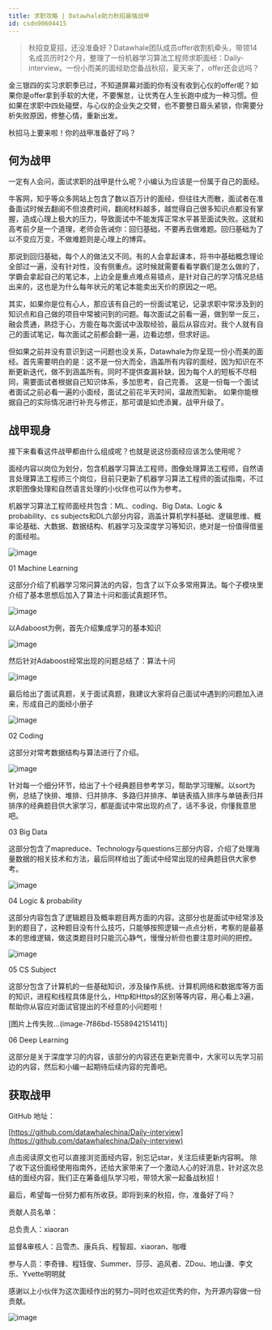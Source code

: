 ```yaml
---
title: 求职攻略 | Datawhale助力秋招最强战甲
id: csdn90604415
---
```


> 秋招变夏招，还没准备好？Datawhale团队成员offer收割机牵头，带领14名成员历时2个月，整理了一份机器学习算法工程师求职面经：Daily-interview。一份小而美的面经助您备战秋招，夏天来了，offer还会远吗？

金三银四的实习求职季已过，不知道屏幕对面的你有没有收到心仪的offer呢？如果你是offer拿到手软的大佬，不要懈怠，让优秀在人生长跑中成为一种习惯。但如果在求职中四处碰壁，与心仪的企业失之交臂，也不要整日眉头紧锁，你需要分析失败原因，修整心情，重新出发。

秋招马上要来啦！你的战甲准备好了吗？

## 何为战甲

一定有人会问，面试求职的战甲是什么呢？小编认为应该是一份属于自己的面经。

牛客网，知乎等众多网站上包含了数以百万计的面经，但往往大而散，面试者在准备面试时候去翻阅不但浪费时间，翻阅材料越多，越觉得自己很多知识点都没有掌握，造成心理上极大的压力，导致面试中不能发挥正常水平甚至面试失败。这就和高考前夕是一个道理，老师会告诫你：回归基础，不要再去做难题。回归基础为了以不变应万变，不做难题则是心理上的博弈。

那说到回归基础，每个人的做法又不同。有的人会拿起课本，将书中基础概念理论全部过一遍，没有针对性，没有侧重点。这时候就需要看看学霸们是怎么做的了，学霸会拿起自己的笔记本，上边全是重点难点易错点，是针对自己的学习情况总结出来的，这也是为什么每年状元的笔记本能卖出天价的原因之一吧。

其实，如果你是位有心人，那应该有自己的一份面试笔记，记录求职中常涉及到的知识点和自己做的项目中常被问到的问题。每次面试之前看一遍，做到举一反三，融会贯通，熟捻于心，方能在每次面试中汲取经验，最后从容应对。我个人就有自己的面试笔记，每次面试之前都会翻一遍，边看边想，但求好运。

但如果之前并没有意识到这一问题也没关系，Datawhale为你呈现一份小而美的面经。首先需要明白的是：这不是一份大而全，涵盖所有内容的面经，因为知识在不断更新迭代，做不到涵盖所有。同时不提供查漏补缺，因为每个人的短板不尽相同，需要面试者根据自己知识体系，多加思考，自己完善。 这是一份每一个面试者面试之前必看一遍的小面经，面试之前花半天时间，温故而知新。 如果你能根据自己的实际情况进行补充与修正，那可谓是如虎添翼，战甲升级了。

## 战甲现身

接下来看看这件战甲都由什么组成呢？也就是说这份面经应该怎么使用呢？

面经内容以岗位为划分，包含机器学习算法工程师，图像处理算法工程师，自然语言处理算法工程师三个岗位，目前只更新了机器学习算法工程师的面试指南，不过求职图像处理和自然语言处理的小伙伴也可以作为参考。

机器学习算法工程师面经共包含：ML、coding、Big Data、Logic & probability、cs subjects和DL六部分内容，涵盖计算机学科基础、逻辑思维、概率论基础、大数据、数据结构、机器学习及深度学习等知识，绝对是一份值得借鉴的面经啦。

![image](../img/fb4f57a7405ffeba3299c0dd9af47043.png)

01 Machine Learning

这部分介绍了机器学习常问算法的内容，包含了以下众多常用算法。每个子模块里介绍了基本思想后加入了算法十问和面试真题环节。

![image](../img/e29dd80886529f7145abf7486e4b1c47.png)

以Adaboost为例，首先介绍集成学习的基本知识

![image](../img/2df090a7931ba4b5258892b175bdd70d.png)

然后针对Adaboost经常出现的问题总结了：算法十问

![image](../img/5179151845270730c69b2c6c1e698226.png)

最后给出了面试真题，关于面试真题，我建议大家将自己面试中遇到的问题加入进来，形成自己的面经小册子

![image](../img/13f7a71118ddf114ab231f44e6c27a75.png)

02 Coding

这部分对常考数据结构与算法进行了介绍。

![image](../img/5ab58523f0502813d64ab97580e7fe66.png)

针对每一个细分环节，给出了十个经典题目参考学习，帮助学习理解。以sort为例，总结了快排、堆排、归并排序、多路归并排序、单链表插入排序与单链表归并排序的经典题目供大家学习，都是面试中常出现的点了，话不多说，你懂我意思吧。

03 Big Data

这部分包含了mapreduce、Technology与questions三部分内容，介绍了处理海量数据的相关技术和方法，最后同样给出了面试中经常出现的经典题目供大家参考。

![image](../img/934d1ef7f808b8e4b71559a35cac0eaf.png)

04 Logic & probability

这部分内容包含了逻辑题目及概率题目两方面的内容。这部分也是面试中经常涉及到的题目了，这种题目没有什么技巧，只能够按照逻辑一点点分析，考察的是最基本的思维逻辑，做这类题目时只能沉心静气，慢慢分析但也要注意时间的把控。

![image](../img/b522ce42a4b4bb235f15028f82a17fcc.png)

05 CS Subject

这部分包含了计算机的一些基础知识，涉及操作系统、计算机网络和数据库等方面的知识，进程和线程具体是什么，Http和Https的区别等等内容，用心看上3遍，帮助你从容应对面试官提出的不经意的小问题啦！

[图片上传失败…(image-7f86bd-1558942151411)]

06 Deep Learning

这部分是关于深度学习的内容，该部分的内容还在更新完善中，大家可以先学习前边的内容，然后和小编一起期待后续内容的完善吧。

## 获取战甲

GitHub 地址：

[https://github.com/datawhalechina/Daily-interview](https://github.com/datawhalechina/Daily-interview)

点击阅读原文也可以直接浏览面经内容，别忘记star，关注后续更新内容啊。 除了收下这份面经使用指南外，还给大家带来了一个激动人心的好消息，针对这次总结的面经内容，我们正在筹备组队学习啦，带领大家一起备战秋招！

最后，希望每一份努力都有所收获。即将到来的秋招，你，准备好了吗？

贡献人员名单：

总负责人：xiaoran

监督&审核人：吕雪杰、康兵兵、程智超、xiaoran、咖喱

参与人员：李奇锋、程钰俊、Summer、莎莎、追风者、ZDou、地山谦、李文乐、Yvette明明就

感谢以上小伙伴为这次面经作出的努力~同时也欢迎优秀的你，为开源内容做一份贡献。

![image](../img/85521c68cee79748d76e9c1e920a0699.png)